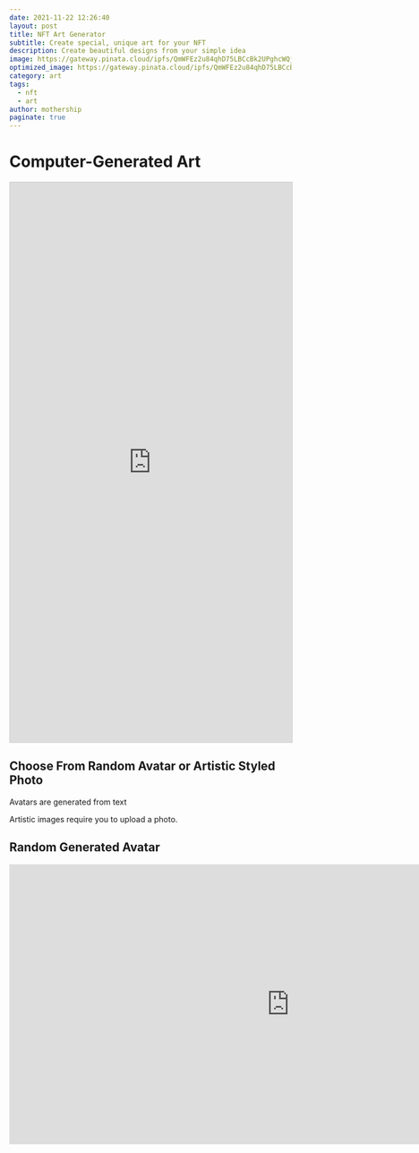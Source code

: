 ```yaml
---
date: 2021-11-22 12:26:40
layout: post
title: NFT Art Generator
subtitle: Create special, unique art for your NFT
description: Create beautiful designs from your simple idea
image: https://gateway.pinata.cloud/ipfs/QmWFEz2u84qhD75LBCcBk2UPghcWQj6wAnoFLVRTNDPxLX/Art-Joy.png
optimized_image: https://gateway.pinata.cloud/ipfs/QmWFEz2u84qhD75LBCcBk2UPghcWQj6wAnoFLVRTNDPxLX/Art-Joy.png
category: art
tags:
  - nft
  - art
author: mothership
paginate: true
---
```


# Computer-Generated Art

<iframe class="airtable-embed" src="https://airtable.com/embed/shrfKGnSS5sRi02r2?backgroundColor=purple" frameborder="0" onmousewheel="" width="100%" height="1000" style="background: transparent; border: 1px solid #ccc;"></iframe>

## Choose From Random Avatar or Artistic Styled Photo

Avatars are generated from text

Artistic images require you to upload a photo.

## Random Generated Avatar
<iframe src='https://avatars.dicebear.com/?embed=true'
        width='1000px'
        height='500px'
        frameborder='0'
        allowfullscreen></iframe>
        



